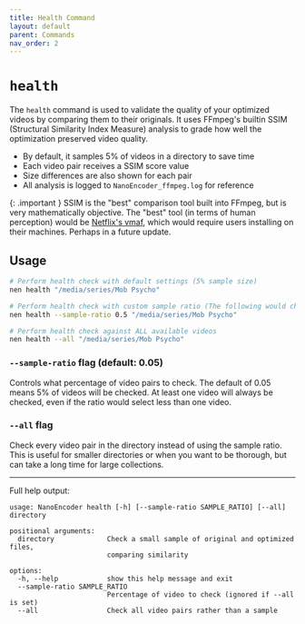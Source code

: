 ```yaml
---
title: Health Command
layout: default
parent: Commands
nav_order: 2
---
```

# `health`
The `health` command is used to validate the quality of your optimized videos by comparing them to their originals. It uses FFmpeg's builtin SSIM (Structural Similarity Index Measure) analysis to grade how well the optimization preserved video quality.

- By default, it samples 5% of videos in a directory to save time
- Each video pair receives a SSIM score value
- Size differences are also shown for each pair
- All analysis is logged to `NanoEncoder_ffmpeg.log` for reference

{: .important }
SSIM is the "best" comparison tool built into FFmpeg, but is very mathematically objective. The "best" tool (in terms of human perception) would be [Netflix's vmaf](https://github.com/Netflix/vmaf), which would require users installing on their machines. Perhaps in a future update.

## Usage
```bash
# Perform health check with default settings (5% sample size)
nen health "/media/series/Mob Psycho"

# Perform health check with custom sample ratio (The following would check 50% of available videos)
nen health --sample-ratio 0.5 "/media/series/Mob Psycho"

# Perform health check against ALL available videos
nen health --all "/media/series/Mob Psycho"
```

### `--sample-ratio` flag (default: 0.05)
Controls what percentage of video pairs to check. The default of 0.05 means 5% of videos will be checked. At least one video will always be checked, even if the ratio would select less than one video.

### `--all` flag
Check every video pair in the directory instead of using the sample ratio. This is useful for smaller directories or when you want to be thorough, but can take a long time for large collections.

---
Full help output:
```
usage: NanoEncoder health [-h] [--sample-ratio SAMPLE_RATIO] [--all] directory

positional arguments:
  directory             Check a small sample of original and optimized files,
                        comparing similarity

options:
  -h, --help            show this help message and exit
  --sample-ratio SAMPLE_RATIO
                        Percentage of video to check (ignored if --all is set)
  --all                 Check all video pairs rather than a sample

```

